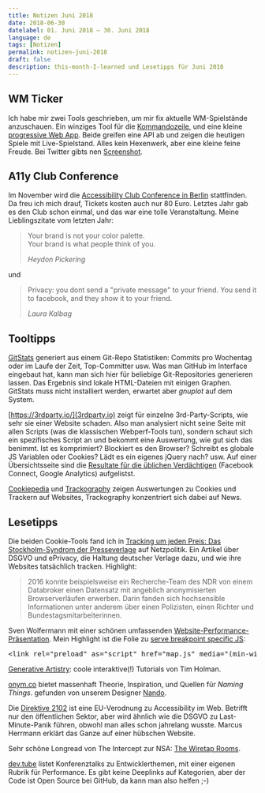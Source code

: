 ```yaml
---
title: Notizen Juni 2018
date: 2018-06-30
datelabel: 01. Juni 2018 – 30. Juni 2018
language: de
tags: [Notizen]
permalink: notizen-juni-2018
draft: false
description: this-month-I-learned und Lesetipps für Juni 2018
---
```


## WM Ticker

Ich habe mir zwei Tools geschrieben, um mir fix aktuelle WM-Spielstände anzuschauen. Ein winziges Tool für die [Kommandozeile](https://github.com/thomaspuppe/worldcup-cli), und eine kleine [progressive Web App](https://github.com/thomaspuppe/worldcup). Beide greifen eine API ab und zeigen die heutigen Spiele mit Live-Spielstand. Alles kein Hexenwerk, aber eine kleine feine Freude. Bei Twitter gibts nen [Screenshot](https://twitter.com/thomaspuppe/status/1009046595915132928).


## A11y Club Conference

Im November wird die [Accessibility Club Conference in Berlin](https://accessibility-club.org/) stattfinden. Da freu ich mich drauf, Tickets kosten auch nur 80 Euro. Letztes Jahr gab es den Club schon einmal, und das war eine tolle Veranstaltung. Meine Lieblingszitate vom letzten Jahr:

<blockquote>
<p>Your brand is not your color palette.<br>
Your brand is what people think of you.</p>
<cite>Heydon Pickering</cite>
</blockquote>

und

<blockquote>
<p>Privacy: you dont send a "private message" to your friend. You send it to facebook, and they show it to your friend.</p>
<cite>Laura Kalbag</cite>
</blockquote>


## Tooltipps

[GitStats](http://gitstats.sourceforge.net/) generiert aus einem Git-Repo Statistiken: Commits pro Wochentag oder im Laufe der Zeit, Top-Committer usw. Was man GitHub im Interface eingebaut hat, kann man sich hier für beliebige Git-Repositories generieren lassen. Das Ergebnis sind lokale HTML-Dateien mit einigen Graphen. GitStats muss nicht installiert werden, erwartet aber _gnuplot_ auf dem System.

[https://3rdparty.io/](3rdparty.io) zeigt für einzelne 3rd-Party-Scripts, wie sehr sie einer Website schaden. Also man analysiert nicht seine Seite mit allen Scripts (was die klassischen Webperf-Tools tun), sondern schaut sich ein spezifisches Script an und bekommt eine Auswertung, wie gut sich das benimmt. Ist es komprimiert? Blockiert es den Browser? Schreibt es globale JS Variablen oder Cookies? Lädt es ein eigenes jQuery nach? usw. Auf einer Übersichtsseite sind die [Resultate für die üblichen Verdächtigen](https://3rdparty.io/products) (Facebook Connect, Google Analytics) aufgelistst.

[Cookiepedia](https://cookiepedia.co.uk/) und [Trackography](https://trackography.org/) zeigen Auswertungen zu Cookies und Trackern auf Websites, Trackography konzentriert sich dabei auf News.


## Lesetipps

Die beiden Cookie-Tools fand ich in [Tracking um jeden Preis: Das Stockholm-Syndrom der Presseverlage](https://netzpolitik.org/2018/tracking-um-jeden-preis-das-stockholm-syndrom-der-presseverlage/) auf Netzpolitik. Ein Artikel über DSGVO und ePrivacy, die Haltung deutscher Verlage dazu, und wie ihre Websites tatsächlich tracken. Highlight:

> 2016 konnte beispielsweise ein Recherche-Team des NDR von einem Databroker einen Datensatz mit angeblich anonymisierten Browserverläufen erwerben. Darin fanden sich hochsensible Informationen unter anderem über einen Polizisten, einen Richter und Bundestagsmitarbeiterinnen.

Sven Wolfermann mit einer schönen umfassenden [Website-Performance-Präsentation](http://maddesigns.de/wpo2018/). Mein Highlight ist die Folie zu [serve breakpoint specific JS](http://maddesigns.de/wpo2018/#/61):

<pre>&lt;link rel="preload" as="script" href="map.js" media="(min-width: 601px)"&gt;</pre>

[Generative Artistry](https://generativeartistry.com/): coole interaktive(!) Tutorials von Tim Holman.

[onym.co](https://onym.co/) bietet massenhaft Theorie, Inspiration, und Quellen für *Naming Things*. gefunden von unserem Designer [Nando](https://twitter.com/nandorocker).

Die [Direktive 2102](https://directive2102.eu/) ist eine EU-Verodnung zu Accessibility im Web. Betrifft nur den öffentlichen Sektor, aber wird ähnlich wie die DSGVO zu Last-Minute-Panik führen, obwohl man alles schon jahrelang wusste. Marcus Herrmann erklärt das Ganze auf einer hübschen Website.

Sehr schöne Longread von The Intercept zur NSA: [The Wiretap Rooms](https://theintercept.com/2018/06/25/att-internet-nsa-spy-hubs/).

[dev.tube](https://dev.tube/) listet Konferenztalks zu Entwicklerthemen, mit einer eigenen Rubrik für Performance. Es gibt keine Deeplinks auf Kategorien, aber der Code ist Open Source bei GitHub, da kann man also helfen ;-)
